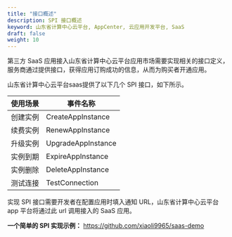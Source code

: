 ```yaml
---
title: "接口概述"
description: SPI 接口概述
keyword: 山东省计算中心云平台, AppCenter, 云应用开发平台, SaaS 
draft: false
weight: 10
---
```


第三方 SaaS 应用接入山东省计算中心云平台应用市场需要实现相关的接口定义，服务商通过提供接口，获得应用订购成功的信息，从而为购买者开通应用。

山东省计算中心云平台saas提供了以下几个 SPI 接口，如下所示。

| 使用场景 | 事件名称           |
| -------- | ------------------ |
| 创建实例 | CreateAppInstance  |
| 续费实例 | RenewAppInstance   |
| 升级实例 | UpgradeAppInstance |
| 实例到期 | ExpireAppInstance  |
| 实例删除 | DeleteAppInstance  |
| 测试连接 | TestConnection     |

实现 SPI 接口需要开发者在配置应用时填入通知 URL，山东省计算中心云平台 app 平台将通过此 url 调用接入的 SaaS 应用。

**一个简单的 SPI 实现示例：** https://github.com/xiaoli9965/saas-demo
